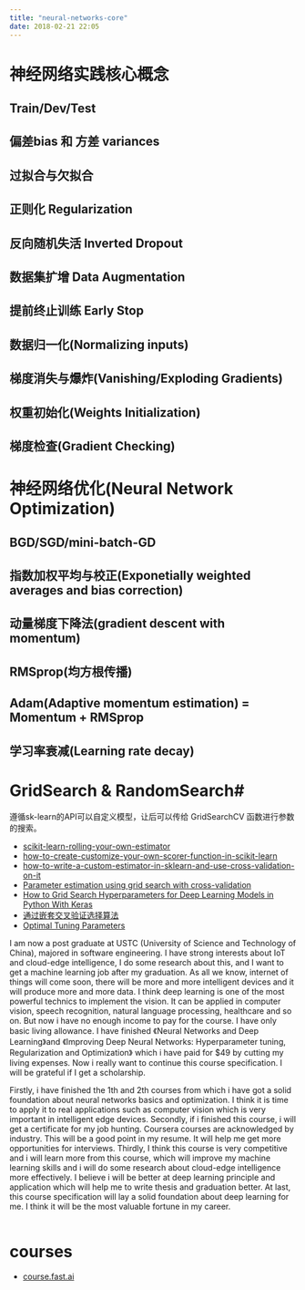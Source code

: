 ```yaml
---
title: "neural-networks-core"
date: 2018-02-21 22:05
---
```


# 神经网络实践核心概念
## Train/Dev/Test
## 偏差bias 和 方差 variances
## 过拟合与欠拟合
## 正则化 Regularization
## 反向随机失活 Inverted Dropout
## 数据集扩增 Data Augmentation
## 提前终止训练 Early Stop

## 数据归一化(Normalizing inputs)
## 梯度消失与爆炸(Vanishing/Exploding Gradients)
## 权重初始化(Weights Initialization)
## 梯度检查(Gradient Checking)

# 神经网络优化(Neural Network Optimization)
## BGD/SGD/mini-batch-GD
## 指数加权平均与校正(Exponetially weighted averages and bias correction)
## 动量梯度下降法(gradient descent with momentum)
## RMSprop(均方根传播)
## Adam(Adaptive momentum estimation) = Momentum + RMSprop
## 学习率衰减(Learning rate decay)


# GridSearch & RandomSearch#
遵循sk-learn的API可以自定义模型，让后可以传给 GridSearchCV 函数进行参数的搜索。
- [scikit-learn-rolling-your-own-estimator](http://scikit-learn.org/dev/developers/contributing.html#rolling-your-own-estimator)
- [how-to-create-customize-your-own-scorer-function-in-scikit-learn](https://stackoverflow.com/questions/32401493/how-to-create-customize-your-own-scorer-function-in-scikit-learn)
- [how-to-write-a-custom-estimator-in-sklearn-and-use-cross-validation-on-it](https://stackoverflow.com/questions/20330445/how-to-write-a-custom-estimator-in-sklearn-and-use-cross-validation-on-it)
- [Parameter estimation using grid search with cross-validation](http://scikit-learn.org/stable/auto_examples/model_selection/plot_grid_search_digits.html)
- [How to Grid Search Hyperparameters for Deep Learning Models in Python With Keras](https://machinelearningmastery.com/grid-search-hyperparameters-deep-learning-models-python-keras/)
- [通过嵌套交叉验证选择算法](https://ljalphabeta.gitbooks.io/python-/content/nested.html)
- [Optimal Tuning Parameters](http://www.ritchieng.com/machine-learning-efficiently-search-tuning-param/)

I am now a post graduate at USTC (University of Science and Technology of China), majored in software engineering. I have strong interests about IoT and cloud-edge intelligence, I do some research about this, and I want to get a machine learning job after my graduation. As all we know, internet of things will come soon, there will be more and more intelligent devices and it will produce more and more data. I think deep learning is one of the most powerful technics to implement the vision. It can be applied in computer vision, speech recognition, natural language processing, healthcare and so on. But now i have no enough income to pay for the course. I have only basic living allowance. I have finished 《Neural Networks and Deep Learning》and 《Improving Deep Neural Networks: Hyperparameter tuning, Regularization and Optimization》 which i have paid for $49 by cutting my living expenses. Now i really want to continue this course specification. I will be grateful if I get a scholarship.


Firstly, i have finished the 1th and 2th courses from which i have got a solid foundation about neural networks basics and optimization. I think it is time to apply it to real applications such as computer vision which is very important in intelligent edge devices.
Secondly, if i finished this course, i will get a certificate for my job hunting. Coursera courses are acknowledged by industry. This will be a good point in my resume. It will help me get more opportunities for interviews.
Thirdly, I think this course is very competitive and i will learn more from this course, which will improve my machine learning skills and i will do some research about cloud-edge intelligence more effectively. I believe i will be better at deep learning principle and application which will help me to write thesis and graduation better.
At last, this course specification will lay a solid foundation about deep learning for me. I think it will be the most valuable fortune in my career.


```python

```

# courses
 - [course.fast.ai](http://course.fast.ai/index.html)